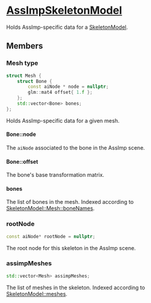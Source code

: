# [AssImpSkeletonModel](AssImpSkeletonModel.hpp)

Holds AssImp-specific data for a [SkeletonModel](../../../animation/SkeletonModel.md).

## Members

### Mesh type

```cpp
struct Mesh {
	struct Bone {
		const aiNode * node = nullptr;
		glm::mat4 offset{ 1.f };
	};
	std::vector<Bone> bones;
};
```

Holds AssImp-specific data for a given mesh.

#### Bone::node

The `aiNode` associated to the bone in the AssImp scene.

#### Bone::offset

The bone's base transformation matrix.

#### bones

The list of bones in the mesh. Indexed according to [SkeletonModel::Mesh::boneNames](../SkeletonModel.md).

### rootNode

```cpp
const aiNode* rootNode = nullptr;
```

The root node for this skeleton in the AssImp scene.

### assimpMeshes

```cpp
std::vector<Mesh> assimpMeshes;
```

The list of meshes in the skeleton. Indexed according to [SkeletonModel::meshes](../SkeletonModel.md).